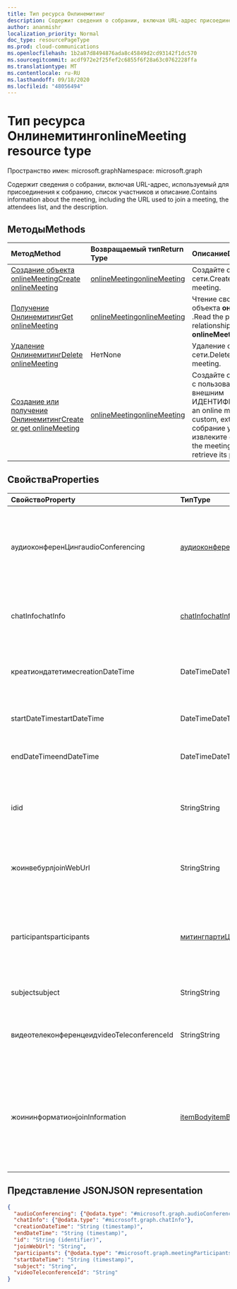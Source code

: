 ```yaml
---
title: Тип ресурса Онлинемитинг
description: Содержит сведения о собрании, включая URL-адрес присоединения, список участников и описание.
author: ananmishr
localization_priority: Normal
doc_type: resourcePageType
ms.prod: cloud-communications
ms.openlocfilehash: 1b2a87d8494876ada8c45849d2cd93142f1dc570
ms.sourcegitcommit: acdf972e2f25fef2c6855f6f28a63c0762228ffa
ms.translationtype: MT
ms.contentlocale: ru-RU
ms.lasthandoff: 09/18/2020
ms.locfileid: "48056494"
---
```

# <a name="onlinemeeting-resource-type"></a><span data-ttu-id="0f040-103">Тип ресурса Онлинемитинг</span><span class="sxs-lookup"><span data-stu-id="0f040-103">onlineMeeting resource type</span></span>

<span data-ttu-id="0f040-104">Пространство имен: microsoft.graph</span><span class="sxs-lookup"><span data-stu-id="0f040-104">Namespace: microsoft.graph</span></span>

<span data-ttu-id="0f040-105">Содержит сведения о собрании, включая URL-адрес, используемый для присоединения к собранию, список участников и описание.</span><span class="sxs-lookup"><span data-stu-id="0f040-105">Contains information about the meeting, including the URL used to join a meeting, the attendees list, and the description.</span></span>

## <a name="methods"></a><span data-ttu-id="0f040-106">Методы</span><span class="sxs-lookup"><span data-stu-id="0f040-106">Methods</span></span>

| <span data-ttu-id="0f040-107">Метод</span><span class="sxs-lookup"><span data-stu-id="0f040-107">Method</span></span>         | <span data-ttu-id="0f040-108">Возвращаемый тип</span><span class="sxs-lookup"><span data-stu-id="0f040-108">Return Type</span></span> | <span data-ttu-id="0f040-109">Описание</span><span class="sxs-lookup"><span data-stu-id="0f040-109">Description</span></span> |
|:---------------|:--------|:----------|
| [<span data-ttu-id="0f040-110">Создание объекта onlineMeeting</span><span class="sxs-lookup"><span data-stu-id="0f040-110">Create onlineMeeting</span></span>](../api/application-post-onlineMeetings.md) | [<span data-ttu-id="0f040-111">onlineMeeting</span><span class="sxs-lookup"><span data-stu-id="0f040-111">onlineMeeting</span></span>](onlinemeeting.md) | <span data-ttu-id="0f040-112">Создайте собрание по сети.</span><span class="sxs-lookup"><span data-stu-id="0f040-112">Create an online meeting.</span></span> |
| [<span data-ttu-id="0f040-113">Получение Онлинемитинг</span><span class="sxs-lookup"><span data-stu-id="0f040-113">Get onlineMeeting</span></span>](../api/onlinemeeting-get.md) | [<span data-ttu-id="0f040-114">onlineMeeting</span><span class="sxs-lookup"><span data-stu-id="0f040-114">onlineMeeting</span></span>](onlinemeeting.md) | <span data-ttu-id="0f040-115">Чтение свойств и связей объекта **онлинемитинг** .</span><span class="sxs-lookup"><span data-stu-id="0f040-115">Read the properties and relationships of an **onlineMeeting** object.</span></span> |
| [<span data-ttu-id="0f040-116">Удаление Онлинемитинг</span><span class="sxs-lookup"><span data-stu-id="0f040-116">Delete onlineMeeting</span></span>](../api/onlinemeeting-delete.md) | <span data-ttu-id="0f040-117">Нет</span><span class="sxs-lookup"><span data-stu-id="0f040-117">None</span></span> | <span data-ttu-id="0f040-118">Удаление собрания по сети.</span><span class="sxs-lookup"><span data-stu-id="0f040-118">Delete an online meeting.</span></span> |
| [<span data-ttu-id="0f040-119">Создание или получение Онлинемитинг</span><span class="sxs-lookup"><span data-stu-id="0f040-119">Create or get onlineMeeting</span></span>](../api/onlinemeeting-createorget.md) | [<span data-ttu-id="0f040-120">onlineMeeting</span><span class="sxs-lookup"><span data-stu-id="0f040-120">onlineMeeting</span></span>](onlinemeeting.md) | <span data-ttu-id="0f040-121">Создайте собрание по сети с пользовательским внешним ИДЕНТИФИКАТОРом.</span><span class="sxs-lookup"><span data-stu-id="0f040-121">Create an online meeting with a custom, external ID.</span></span> <span data-ttu-id="0f040-122">Если собрание уже существует, извлеките его свойства.</span><span class="sxs-lookup"><span data-stu-id="0f040-122">If the meeting already exists, retrieve its properties.</span></span> |

## <a name="properties"></a><span data-ttu-id="0f040-123">Свойства</span><span class="sxs-lookup"><span data-stu-id="0f040-123">Properties</span></span>

| <span data-ttu-id="0f040-124">Свойство</span><span class="sxs-lookup"><span data-stu-id="0f040-124">Property</span></span>                  | <span data-ttu-id="0f040-125">Тип</span><span class="sxs-lookup"><span data-stu-id="0f040-125">Type</span></span>                                                   | <span data-ttu-id="0f040-126">Описание</span><span class="sxs-lookup"><span data-stu-id="0f040-126">Description</span></span>                                                                                                                |
| :------------------------ | :----------------------------------------------------- | :------------------------------------------------------------------------------------------------------------------------- |
| <span data-ttu-id="0f040-127">аудиоконференЦинг</span><span class="sxs-lookup"><span data-stu-id="0f040-127">audioConferencing</span></span>         | [<span data-ttu-id="0f040-128">аудиоконференЦинг</span><span class="sxs-lookup"><span data-stu-id="0f040-128">audioConferencing</span></span>](audioconferencing.md)              | <span data-ttu-id="0f040-129">Сведения о телефонном доступе (телефонное подключение) для собрания по сети.</span><span class="sxs-lookup"><span data-stu-id="0f040-129">The phone access (dial-in) information for an online meeting.</span></span> <span data-ttu-id="0f040-130">Только для чтения.</span><span class="sxs-lookup"><span data-stu-id="0f040-130">Read-only.</span></span> |
| <span data-ttu-id="0f040-131">chatInfo</span><span class="sxs-lookup"><span data-stu-id="0f040-131">chatInfo</span></span>                  | [<span data-ttu-id="0f040-132">chatInfo</span><span class="sxs-lookup"><span data-stu-id="0f040-132">chatInfo</span></span>](chatinfo.md)                                | <span data-ttu-id="0f040-133">Сведения о чате, связанные с этим собранием по сети.</span><span class="sxs-lookup"><span data-stu-id="0f040-133">The chat information associated with this online meeting.</span></span> |
| <span data-ttu-id="0f040-134">креатиондатетиме</span><span class="sxs-lookup"><span data-stu-id="0f040-134">creationDateTime</span></span>          | <span data-ttu-id="0f040-135">DateTime</span><span class="sxs-lookup"><span data-stu-id="0f040-135">DateTime</span></span>                                               | <span data-ttu-id="0f040-136">Время создания собрания в формате UTC.</span><span class="sxs-lookup"><span data-stu-id="0f040-136">The meeting creation time in UTC.</span></span> <span data-ttu-id="0f040-137">Только для чтения.</span><span class="sxs-lookup"><span data-stu-id="0f040-137">Read-only.</span></span> |
| <span data-ttu-id="0f040-138">startDateTime</span><span class="sxs-lookup"><span data-stu-id="0f040-138">startDateTime</span></span>             | <span data-ttu-id="0f040-139">DateTime</span><span class="sxs-lookup"><span data-stu-id="0f040-139">DateTime</span></span>                                               | <span data-ttu-id="0f040-140">Время начала собрания в формате UTC.</span><span class="sxs-lookup"><span data-stu-id="0f040-140">The meeting start time in UTC.</span></span> |
| <span data-ttu-id="0f040-141">endDateTime</span><span class="sxs-lookup"><span data-stu-id="0f040-141">endDateTime</span></span>               | <span data-ttu-id="0f040-142">DateTime</span><span class="sxs-lookup"><span data-stu-id="0f040-142">DateTime</span></span>                                               | <span data-ttu-id="0f040-143">Время окончания собрания в формате UTC.</span><span class="sxs-lookup"><span data-stu-id="0f040-143">The meeting end time in UTC.</span></span> |
| <span data-ttu-id="0f040-144">id</span><span class="sxs-lookup"><span data-stu-id="0f040-144">id</span></span>                        | <span data-ttu-id="0f040-145">String</span><span class="sxs-lookup"><span data-stu-id="0f040-145">String</span></span>                                                 | <span data-ttu-id="0f040-146">ИДЕНТИФИКАТОР по умолчанию, связанный с собранием по сети.</span><span class="sxs-lookup"><span data-stu-id="0f040-146">The default ID associated with the online meeting.</span></span> <span data-ttu-id="0f040-147">Только для чтения.</span><span class="sxs-lookup"><span data-stu-id="0f040-147">Read-only.</span></span> |
| <span data-ttu-id="0f040-148">жоинвебурл</span><span class="sxs-lookup"><span data-stu-id="0f040-148">joinWebUrl</span></span>                | <span data-ttu-id="0f040-149">String</span><span class="sxs-lookup"><span data-stu-id="0f040-149">String</span></span>                                                 | <span data-ttu-id="0f040-150">URL-адрес присоединения к собранию по сети.</span><span class="sxs-lookup"><span data-stu-id="0f040-150">The join URL of the online meeting.</span></span> <span data-ttu-id="0f040-151">Только для чтения.</span><span class="sxs-lookup"><span data-stu-id="0f040-151">Read-only.</span></span>|
| <span data-ttu-id="0f040-152">participants</span><span class="sxs-lookup"><span data-stu-id="0f040-152">participants</span></span>              | [<span data-ttu-id="0f040-153">митингпартиЦипантс</span><span class="sxs-lookup"><span data-stu-id="0f040-153">meetingParticipants</span></span>](meetingparticipants.md)          | <span data-ttu-id="0f040-154">Участники, связанные с собранием по сети.</span><span class="sxs-lookup"><span data-stu-id="0f040-154">The participants associated with the online meeting.</span></span>  <span data-ttu-id="0f040-155">Сюда входят Организатор и участники.</span><span class="sxs-lookup"><span data-stu-id="0f040-155">This includes the organizer and the attendees.</span></span> |
| <span data-ttu-id="0f040-156">subject</span><span class="sxs-lookup"><span data-stu-id="0f040-156">subject</span></span>                   | <span data-ttu-id="0f040-157">String</span><span class="sxs-lookup"><span data-stu-id="0f040-157">String</span></span>                                                 | <span data-ttu-id="0f040-158">Тема собрания по сети.</span><span class="sxs-lookup"><span data-stu-id="0f040-158">The subject of the online meeting.</span></span> |
| <span data-ttu-id="0f040-159">видеотелеконференцеид</span><span class="sxs-lookup"><span data-stu-id="0f040-159">videoTeleconferenceId</span></span>     | <span data-ttu-id="0f040-160">String</span><span class="sxs-lookup"><span data-stu-id="0f040-160">String</span></span>                                                 | <span data-ttu-id="0f040-161">Идентификатор видеоконференций для видеоконференций.</span><span class="sxs-lookup"><span data-stu-id="0f040-161">The video teleconferencing ID.</span></span> <span data-ttu-id="0f040-162">Только для чтения.</span><span class="sxs-lookup"><span data-stu-id="0f040-162">Read-only.</span></span> |
| <span data-ttu-id="0f040-163">жоининформатион</span><span class="sxs-lookup"><span data-stu-id="0f040-163">joinInformation</span></span> | [<span data-ttu-id="0f040-164">itemBody</span><span class="sxs-lookup"><span data-stu-id="0f040-164">itemBody</span></span>](itembody.md) | <span data-ttu-id="0f040-165">Сведения о присоединении на языке и языковом варианте, указанном в `Accept-Language` HTTP-заголовке Request.</span><span class="sxs-lookup"><span data-stu-id="0f040-165">The join information in the language and locale variant specified in the `Accept-Language` request HTTP header.</span></span> <span data-ttu-id="0f040-166">Только для чтения.</span><span class="sxs-lookup"><span data-stu-id="0f040-166">Read-only.</span></span> |

## <a name="json-representation"></a><span data-ttu-id="0f040-167">Представление JSON</span><span class="sxs-lookup"><span data-stu-id="0f040-167">JSON representation</span></span>

<!-- {
  "blockType": "resource",
  "optionalProperties": [

  ],
  "@odata.type": "microsoft.graph.onlineMeeting"
}-->
```json
{
  "audioConferencing": {"@odata.type": "#microsoft.graph.audioConferencing"},
  "chatInfo": {"@odata.type": "#microsoft.graph.chatInfo"},
  "creationDateTime": "String (timestamp)",
  "endDateTime": "String (timestamp)",
  "id": "String (identifier)",
  "joinWebUrl": "String",
  "participants": {"@odata.type": "#microsoft.graph.meetingParticipants"},
  "startDateTime": "String (timestamp)",
  "subject": "String",
  "videoTeleconferenceId": "String"
}
```

<!-- uuid: 8fcb5dbc-d5aa-4681-8e31-b001d5168d79
2015-10-25 14:57:30 UTC -->
<!-- {
  "type": "#page.annotation",
  "description": "onlineMeeting resource",
  "keywords": "",
  "section": "documentation",
  "tocPath": ""
}-->

